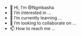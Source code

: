 - 👋 Hi, I’m @Ngmbasha
- 👀 I’m interested in ...
- 🌱 I’m currently learning ...
- 💞️ I’m looking to collaborate on ...
- 📫 How to reach me ...

<!---
Ngmbasha/Ngmbasha is a ✨ special ✨ repository because its `README.md` (this file) appears on your GitHub profile.
You can click the Preview link to take a look at your changes.
--->

